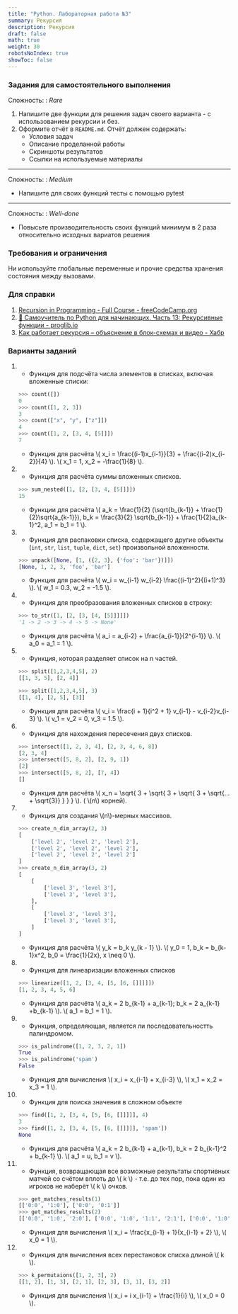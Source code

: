 ```yaml
---
title: "Python. Лабораторная работа №3"
summary: Рекурсия
description: Рекурсия
draft: false
math: true
weight: 30
robotsNoIndex: true
showToc: false
---
```


### Задания для самостоятельного выполнения

Сложность:
: *Rare*

1. Напишите две функции для решения задач своего варианта - с использованием рекурсии и без.
2. Оформите отчёт в `README.md`. Отчёт должен содержать:
    * Условия задач
    * Описание проделанной работы
    * Скриншоты результатов
    * Ссылки на используемые материалы

---

Сложность:
: *Medium*  

* Напишите для своих функций тесты с помощью pytest

---

Сложность:
: *Well-done* 
* Повысьте производительность своих функций минимум в 2 раза относительно исходных вариатов решения


### Требования и ограничения

Ни используйте глобальные переменные и прочие средства хранения состояния между вызовами.


### Для справки

1. [Recursion in Programming - Full Course - freeCodeCamp.org](https://youtu.be/IJDJ0kBx2LM)
2. [🐍 Самоучитель по Python для начинающих. Часть 13: Рекурсивные функции - proglib.io](https://proglib.io/p/samouchitel-po-python-dlya-nachinayushchih-chast-13-rekursivnye-funkcii-2023-01-23)
3. [Как работает рекурсия – объяснение в блок-схемах и видео - Хабр](https://habr.com/ru/articles/337030/)

### Варианты заданий

1. 
    * Функция для подсчёта числа элементов в списках, включая вложенные списки:
    ```python
    >>> count([])
    0
    >>> count([1, 2, 3])
    3
    >>> count(["x", "y", ["z"]])
    4
    >>> count([1, 2, [3, 4, [5]]])
    7
    ```

    * Функция для расчёта \\( x_i = \frac{(i-1)x_{i-1}}{3} + \frac{(i-2)x_{i-2}}{4} \\). \\( x_1 = 1, x_2 = -\frac{1}{8} \\).

2. 
    * Функция для расчёта суммы вложенных списков.
    ```python
    >>> sum_nested([1, [2, [3, 4, [5]]]])
    15
    ```

    * Функции для расчёта \\( a_k = \frac{1}{2} (\sqrt{b_{k-1}} + \frac{1}{2}\sqrt{a_{k-1}}), b_k = \frac{3}{2} \sqrt{b_{k-1}} + \frac{1}{2}a_{k-1}^2, a_1 = b_1 = 1 \\).

3. 
    * Функция для распаковки списка, содержащего другие объекты (`int`, `str`, `list`, `tuple`, `dict`, `set`) произвольной вложенности.

    ```python
    >>> unpack([None, [1, ({2, 3}, {'foo': 'bar'})]])
    [None, 1, 2, 3, 'foo', 'bar']
    ```

    * Функция для расчёта \\( w_i = w_{i-1} w_{i-2} \frac{(i-1)^2}{(i+1)^3} \\). \\( w_1 = 0.3, w_2 = -1.5  \\).

4. 
    * Функция для преобразования вложенных списков в строку:
    ```python
    >>> to_str([1, [2, [3, [4, [5]]]]])
    '1 -> 2 -> 3 -> 4 -> 5 -> None'
    ```

    * Функция для расчёта \\( a_i = a_{i-2} + \frac{a_{i-1}}{2^{i-1}} \\). \\( a_0 = a_1 = 1 \\).

5. 
    * Функция, которая разделяет список на n частей.
    ```python
    >>> split([1,2,3,4,5], 2)
    [[1, 3, 5], [2, 4]]

    >>> split([1,2,3,4,5], 3)
    [[1, 4], [2, 5], [3]]
    ```
    
    * Функция для расчёта \\( v_i = \frac{i + 1}{i^2 + 1} v_{i-1} - v_{i-2}v_{i-3} \\). \\( v_1 = v_2 = 0, v_3 = 1.5 \\).

6. 
    * Функция для нахождения пересечения двух списков.
    ```python
    >>> intersect([1, 2, 3, 4], [2, 3, 4, 6, 8])
    [2, 3, 4]
    >>> intersect([5, 8, 2], [2, 9, 1])
    [2]
    >>> intersect([5, 8, 2], [7, 4])
    []
    ```
    
    * Функция для расчёта \\( x_n = \sqrt{ 3 + \sqrt{ 3 + \sqrt{ 3 + \sqrt{... + \sqrt{3}} } } } \\). ( \\(n\\) корней).

7. 
    * Функция для создания \\(n\\)-мерных массивов.
    ```python
    >>> create_n_dim_array(2, 3)
    [
        ['level 2', 'level 2', 'level 2'],
        ['level 2', 'level 2', 'level 2'],
        ['level 2', 'level 2', 'level 2']
    ]
    >>> create_n_dim_array(3, 2)
    [
        [
            ['level 3', 'level 3'],
            ['level 3', 'level 3'],
        ], 
        [
            ['level 3', 'level 3'],
            ['level 3', 'level 3'],
        ]
    ]
    ```

    * Функция для расчёта \\( y_k = b_k y_{k - 1} \\).
    \\( y_0 = 1, b_k = b_{k-1}x^2, b_0 = \frac{1}{2x}, x \neq 0 \\).

8. 
    * Функция для линеаризации вложенных списков
    ```python
    >>> linearize([1, 2, [3, 4, [5, [6, []]]]])
    [1, 2, 3, 4, 5, 6]
    ```

    * Функция для расчёта \\( a_k = 2 b_{k-1} + a_{k-1}; b_k = 2 a_{k-1} +b_{k-1} \\). \\( a_1 = b_1 = 1 \\).
    
9. 
    * Функция, определяющая, является ли последовательностть палиндромом.
    ```python
    >>> is_palindrome([1, 2, 3, 2, 1])
    True
    >>> is_palindrome('spam')
    False
    ```

    * Функция для вычисления \\( x_i = x_{i-1} + x_{i-3} \\), \\( x_1 = x_2 = x_3 = 1 \\).
    
10. 
    * Функция для поиска значения в сложном объекте
    ```python
    >>> find([1, 2, [3, 4, [5, [6, []]]]], 4)
    3
    >>> find([1, 2, [3, 4, [5, [6, []]]]], 'spam'])
    None
    ```

    * Функция для расчёта \\( a_k = 2 b_{k-1} + a_{k-1}, b_k = 2 b_{k-1}^2 + b_{k-1} \\). \\( a_1 = u, b_1 = v \\).
    
    
11. 
    * Функция, возвращающая все возможные результаты спортивных матчей со счётом вплоть до \\( k \\) - т.е. до тех пор, пока один из игроков не наберёт \\( k \\) очков.

    ```python
    >>> get_matches_results(1)
    [['0:0', '1:0'], ['0:0', '0:1']]
    >>> get_matches_results(2)
    [['0:0', '1:0', '2:0'], ['0:0', '1:0', '1:1', '2:1'], ['0:0', '1:0', '1:1', '1:2'], ['0:0', '0:1', '1:1', '2:1'], ['0:0', '0:1', '1:1', '1:2'], ['0:0', '0:1', '0:2']]
    ```

    * Функция для вычисления \\( x_i = \frac{x_{i-1} + 1}{x_{i-1} + 2} \\), \\( x_0 = 1 \\).

12. 
    * Функция для вычисления всех перестановок списка длиной \\( k \\).
    ```python
    >>> k_permutaions([1, 2, 3], 2)
    [[1, 2], [1, 3], [2, 1], [2, 3], [3, 1], [3, 2]]
    ```
    
    * Функция для вычисления \\( x_i = i x_{i-1} + \frac{1}{i} \\), \\( x_0 = 0 \\).
